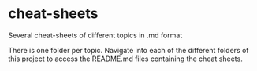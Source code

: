 # cheat-sheets
Several cheat-sheets of different topics in .md format

There is one folder per topic.
Navigate into each of the different folders of this project to access the README.md files containing the cheat sheets.
